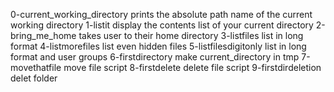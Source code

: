 0-current_working_directory prints the absolute path name of the current working directory
1-listit display the contents list of your current directory
2-bring_me_home takes user to their home directory
3-listfiles list in long format
4-listmorefiles list even hidden files
5-listfilesdigitonly list in long format and user groups
6-firstdirectory make current_directory in tmp
7-movethatfile move file script
8-firstdelete delete file script
9-firstdirdeletion delet folder
